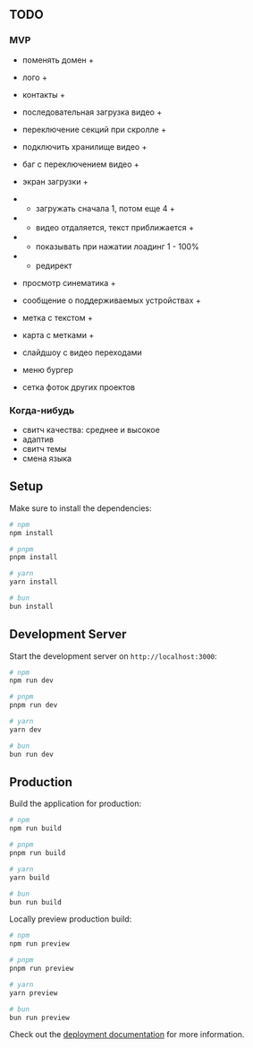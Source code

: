 ## TODO

### MVP
- поменять домен +
- лого +
- контакты +
- последовательная загрузка видео +
- переключение секций при скролле +
- подключить хранилище видео +


- баг с переключением видео +
- экран загрузки +
- - загружать сначала 1, потом еще 4 +
- - видео отдаляется, текст приближается +
- - показывать при нажатии лоадинг 1 - 100%
- - редирект
- просмотр синематика +


- сообщение о поддерживаемых устройствах +


- метка с текстом +
- карта с метками +


- слайдшоу с видео переходами
- меню бургер


- сетка фоток других проектов






### Когда-нибудь
- свитч качества: среднее и высокое
- адаптив
- свитч темы
- смена языка




## Setup

Make sure to install the dependencies:

```bash
# npm
npm install

# pnpm
pnpm install

# yarn
yarn install

# bun
bun install
```

## Development Server

Start the development server on `http://localhost:3000`:

```bash
# npm
npm run dev

# pnpm
pnpm run dev

# yarn
yarn dev

# bun
bun run dev
```

## Production

Build the application for production:

```bash
# npm
npm run build

# pnpm
pnpm run build

# yarn
yarn build

# bun
bun run build
```

Locally preview production build:

```bash
# npm
npm run preview

# pnpm
pnpm run preview

# yarn
yarn preview

# bun
bun run preview
```

Check out the [deployment documentation](https://nuxt.com/docs/getting-started/deployment) for more information.
